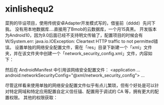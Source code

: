# xinlishequ2
菜狗的毕设项目，使用传统安卓Adapter开发模式写的，借鉴前（dddd）先问下我。
没有用本地数据库....直接用了Bmob的云数据库，一个月15真黑。
开发版本为Android10，因为9.0后面已经不支持明文传输了，配置项目的时候会有
W/System.err: java.io.IOException: Cleartext HTTP traffic to not permitted错误。
设置单独的网络安全配置文件，需在「res」目录下新建一个「xml」文件夹，并在该文件夹中创建一个「network_security_config.xml」文件，内容如下：
<?xml version="1.0" encoding="utf-8"?>
<network-security-config>
    <base-config cleartextTrafficPermitted="true" />
</network-security-config>

然后在 AndroidManifest 中引用该网络安全配置文件：
<application ...
    android:networkSecurityConfig="@xml/network_security_config">
    ...
</application>

尽管这样看来使用单独的网络安全配置文件似乎有点儿繁琐，但有个好处是可以针对特定网域和特定应用配置自定义信任锚、配置用于调试的 CA 等，拥有更大的配置权限。
其他的权限获取：
    <!--允许联网 -->
    <uses-permission android:name="android.permission.INTERNET" />
    <!--获取GSM（2g）、WCDMA（联通3g）等网络状态的信息  -->
    <uses-permission android:name="android.permission.ACCESS_NETWORK_STATE" />
    <!--获取wifi网络状态的信息 -->
    <uses-permission android:name="android.permission.ACCESS_WIFI_STATE" />
    <uses-permission android:name="android.permission.WAKE_LOCK" />
    <!--获取sd卡写的权限，用于文件上传和下载-->
    <uses-permission android:name="android.permission.WRITE_EXTERNAL_STORAGE" />
    <!--允许读取手机状态 用于创建BmobInstallation-->
    <uses-permission android:name="android.permission.READ_PHONE_STATE" />
